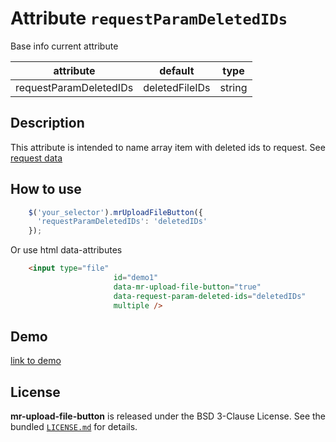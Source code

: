 
# Attribute `requestParamDeletedIDs`

Base info current attribute 

| attribute               | default                | type            |
| -----------             | --------------------   |---------------- |
| requestParamDeletedIDs  | deletedFileIDs         | string          |

## Description
This attribute is intended to name array item with deleted ids to request. See [request data](docs/attributes/ajax-options.md#request-data)

## How to use
```js
    $('your_selector').mrUploadFileButton({
      'requestParamDeletedIDs': 'deletedIDs'
    });
```

Or use html data-attributes

```html 
    <input type="file"
                       id="demo1"
                       data-mr-upload-file-button="true"
                       data-request-param-deleted-ids="deletedIDs"
                       multiple />
```

## Demo
[link to demo]()

## License

**mr-upload-file-button** is released under the BSD 3-Clause License. See the bundled [`LICENSE.md`](/LICENSE.md) for details.